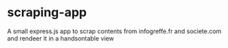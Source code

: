 # scraping-app
A small express.js app to scrap contents from infogreffe.fr and societe.com and rendeer it in a handsontable view

